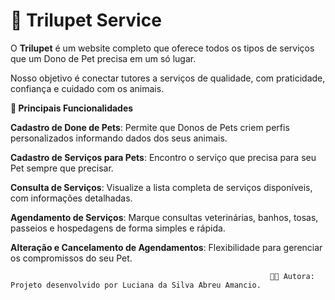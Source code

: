 # 🐾 Trilupet Service

O **Trilupet** é um website completo que oferece todos os tipos de serviços que um Dono de Pet precisa em um só lugar.

Nosso objetivo é conectar tutores a serviços de qualidade, com praticidade, confiança e cuidado com os animais.

**🌟 Principais Funcionalidades**

**Cadastro de Done de Pets**: Permite que Donos de Pets criem perfis personalizados informando dados dos seus animais.

**Cadastro de Serviços para Pets**: Encontro o serviço que precisa para seu Pet sempre que precisar.

**Consulta de Serviços**: Visualize a lista completa de serviços disponíveis, com informações detalhadas.

**Agendamento de Serviços**: Marque consultas veterinárias, banhos, tosas, passeios e hospedagens de forma simples e rápida.

**Alteração e Cancelamento de Agendamentos**: Flexibilidade para gerenciar os compromissos do seu Pet.



                                                              👩‍💻 Autora: Projeto desenvolvido por Luciana da Silva Abreu Amancio.
